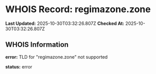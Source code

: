# WHOIS Record: regimazone.zone

**Last Updated:** 2025-10-30T03:32:26.807Z
**Checked At:** 2025-10-30T03:32:26.807Z

## WHOIS Information

**error:** TLD for "regimazone.zone" not supported

**status:** error

